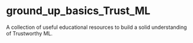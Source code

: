 # ground_up_basics_Trust_ML
A collection of useful educational resources to build a solid understanding of Trustworthy ML. 
